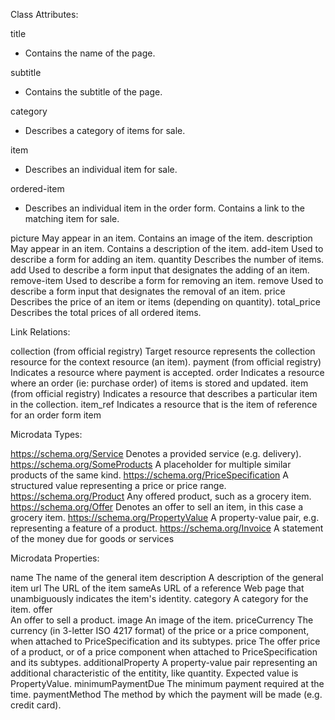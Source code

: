 Class Attributes:

title
* Contains the name of the page.

subtitle
* Contains the subtitle of the page.
    
category
* Describes a category of items for sale.
    
item
* Describes an individual item for sale.

ordered-item 
* Describes an individual item in the order form. Contains a link to the matching item for sale.
    
picture
    May appear in an item. Contains an image of the item.
description
    May appear in an item. Contains a description of the item.
add-item
    Used to describe a form for adding an item.
quantity
    Describes the number of items.
add
    Used to describe a form input that designates the adding of an item.
remove-item
    Used to describe a form for removing an item.
remove
    Used to describe a form input that designates the removal of an item.
price 
    Describes the price of an item or items (depending on quantity).
total_price
    Describes the total prices of all ordered items.


Link Relations:

collection (from official registry)
    Target resource represents the collection resource for the context resource (an item).
payment (from official registry)
    Indicates a resource where payment is accepted.
order
    Indicates a resource where an order (ie: purchase order) of items is stored and updated.
item (from official registry)
    Indicates a resource that describes a particular item in the collection.
item_ref
    Indicates a resource that is the item of reference for an order form item
    
Microdata Types:

https://schema.org/Service
    Denotes a provided service (e.g. delivery).
https://schema.org/SomeProducts
    A placeholder for multiple similar products of the same kind.
https://schema.org/PriceSpecification
    A structured value representing a price or price range. 
https://schema.org/Product
    Any offered product, such as a grocery item.
https://schema.org/Offer
    Denotes an offer to sell an item, in this case a grocery item.
https://schema.org/PropertyValue
    A property-value pair, e.g. representing a feature of a product.
https://schema.org/Invoice
    A statement of the money due for goods or services

Microdata Properties:

name
    The name of the general item
description
    A description of the general item
url
    The URL of the item
sameAs
    URL of a reference Web page that unambiguously indicates the item's identity.
category
    A category for the item.
offer  
    An offer to sell a product.
image
    An image of the item. 
priceCurrency
    The currency (in 3-letter ISO 4217 format) of the price or a price component, when attached to PriceSpecification and its subtypes.
price
    The offer price of a product, or of a price component when attached to PriceSpecification and its subtypes.
additionalProperty
    A property-value pair representing an additional characteristic of the entitity, like quantity. Expected value is PropertyValue.
minimumPaymentDue
    The minimum payment required at the time.
paymentMethod
    The method by which the payment will be made (e.g. credit card).

    



